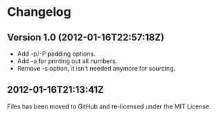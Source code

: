 Changelog
=========

## Version 1.0 (2012-01-16T22:57:18Z)

 * Add -p/-P padding options.
 * Add -a for printing out all numbers.
 * Remove -s option, it isn't needed anymore for sourcing.

## 2012-01-16T21:13:41Z

  Files has been moved to GitHub and re-licensed under the MIT License.
